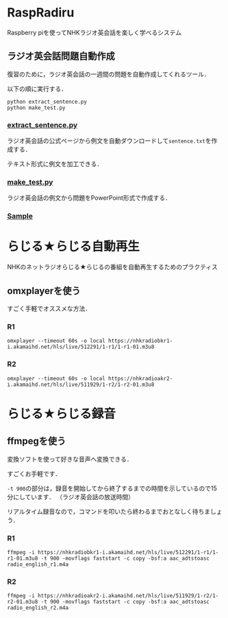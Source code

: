 # RaspRadiru
Raspberry piを使ってNHKラジオ英会話を楽しく学べるシステム


## ラジオ英会話問題自動作成
復習のために，ラジオ英会話の一週間の問題を自動作成してくれるツール．

以下の順に実行する．
```
python extract_sentence.py
python make_test.py
```

### [extract_sentence.py](https://github.com/Atsuto0519/RaspRadiru/blob/master/extract_sentence.py)

ラジオ英会話の公式ページから例文を自動ダウンロードして```sentence.txt```を作成する．

テキスト形式に例文を加工できる．

### [make_test.py](https://github.com/Atsuto0519/RaspRadiru/blob/master/make_test.py)

ラジオ英会話の例文から問題をPowerPoint形式で作成する． 


### [Sample](https://www.slideshare.net/AtsutoInage/testpptx-96687066)


# らじる★らじる自動再生
NHKのネットラジオらじる★らじるの番組を自動再生するためのプラクティス

## omxplayerを使う
すごく手軽でオススメな方法．

### R1
```
omxplayer --timeout 60s -o local https://nhkradiobkr1-i.akamaihd.net/hls/live/512291/1-r1/1-r1-01.m3u8
```

### R2
```
omxplayer --timeout 60s -o local https://nhkradioakr2-i.akamaihd.net/hls/live/511929/1-r2/1-r2-01.m3u8
```

# らじる★らじる録音

## ffmpegを使う
変換ソフトを使って好きな音声へ変換できる．

すごくお手軽です．

`-t 900`の部分は，録音を開始してから終了するまでの時間を示しているので15分にしています．
（ラジオ英会話の放送時間）

リアルタイム録音なので，コマンドを叩いたら終わるまでおとなしく待ちましょう．

### R1
```
ffmpeg -i https://nhkradiobkr1-i.akamaihd.net/hls/live/512291/1-r1/1-r1-01.m3u8 -t 900 -movflags faststart -c copy -bsf:a aac_adtstoasc radio_english_r1.m4a
```

### R2
```
ffmpeg -i https://nhkradioakr2-i.akamaihd.net/hls/live/511929/1-r2/1-r2-01.m3u8 -t 900 -movflags faststart -c copy -bsf:a aac_adtstoasc radio_english_r2.m4a
```
